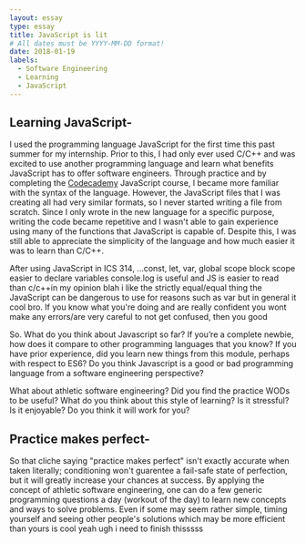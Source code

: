 ```yaml
---
layout: essay
type: essay
title: JavaScript is lit
# All dates must be YYYY-MM-DD format!
date: 2018-01-19
labels:
  - Software Engineering
  - Learning
  - JavaScript
---
```

## Learning JavaScript-
I used the programming language JavaScript for the first time this past summer for my internship. Prior to this, I had only ever used C/C++ and was excited to use another programming language and learn what benefits JavaScript has to offer software engineers. Through practice and by completing the [Codecademy](https://www.codecademy.com/) JavaScript course, I became more familiar with the syntax of the language. However, the JavaScript files that I was creating all had very similar formats, so I never started writing a file from scratch. Since I only wrote in the new language for a specific purpose, writing the code became repetitive and I wasn't able to gain experience using many of the functions that JavaScript is capable of. Despite this, I was still able to appreciate the simplicity of the language and how much easier it was to learn than C/C++.

After using JavaScript in ICS 314, ...const, let, var, global scope block scope easier to declare variables console.log is useful and JS is easier to read than c/c++in my opinion blah i like the strictly equal/equal thing
the JavaScript can be dangerous to use for reasons such as var but in general it cool bro.  If you know what you're doing and are really confident you wont make any errors/are very careful to not get confused, then you good 

So. What do you think about Javascript so far? If you’re a complete newbie, how does it compare to other programming languages that you know? If you have prior experience, did you learn new things from this module, perhaps with respect to ES6? Do you think Javascript is a good or bad programming language from a software engineering perspective?

What about athletic software engineering? Did you find the practice WODs to be useful? What do you think about this style of learning? Is it stressful? Is it enjoyable? Do you think it will work for you?

## Practice makes perfect-
So that cliche saying "practice makes perfect" isn't exactly accurate when taken literally; conditioning won't guarentee a fail-safe state of perfection, but it will greatly increase your chances at success. By applying the concept of athletic software engineering, one can do a few generic programming questions a day (workout of the day) to learn new concepts and ways to solve problems. Even if some may seem rather simple, timing yourself and seeing other people's solutions which may be more efficient than yours is cool yeah ugh i need to finish thisssss

